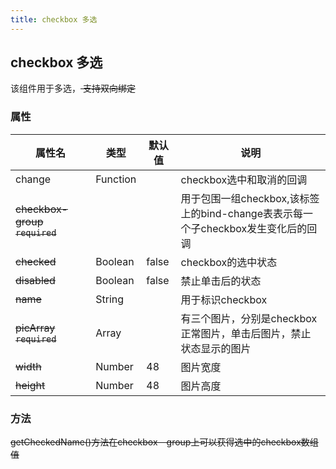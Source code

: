 ```yaml
---
title: checkbox 多选
---
```


## checkbox 多选

该组件用于多选，<del> 支持双向绑定


### 属性

| 属性名 | 类型 | 默认值 | 说明 |
|---|---|---|---|
| change| Function |  | checkbox选中和取消的回调 |
| <del> checkbox-group `required` |  |  | 用于包围一组checkbox,该标签上的bind-change表表示每一个子checkbox发生变化后的回调          |
| <del> checked| Boolean | false | checkbox的选中状态 |
| <del> disabled | Boolean | false | 禁止单击后的状态 |
| <del> name | String |  | 用于标识checkbox |
| <del> picArray  `required` | Array |  | 有三个图片，分别是checkbox正常图片，单击后图片，禁止状态显示的图片 |
| <del> width | Number | 48| 图片宽度 |
| <del> height | Number | 48 | 图片高度 |

### 方法

  <del> getCheckedName()方法在checkbox－group上可以获得选中的checkbox数组值

